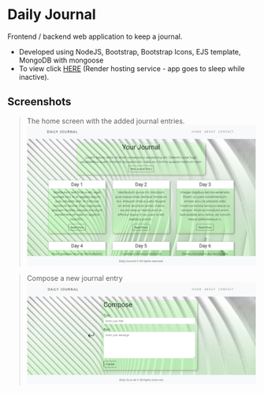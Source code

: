 # Daily Journal

Frontend / backend web application to keep a journal.

- Developed using NodeJS, Bootstrap, Bootstrap Icons, EJS template, MongoDB with mongoose
- To view click [HERE](https://daily-journal-app-2902.onrender.com) (Render hosting service - app goes to sleep while inactive).

## Screenshots

> The home screen with the added journal entries.
> ![alt login and signup page](screenshot.jpg?raw=true)

> Compose a new journal entry
> ![alt Compose a new journal entry](screenshot3.jpg?raw=true)
